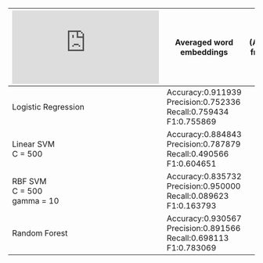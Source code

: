 |  ![Fasttext](https://fasttext.cc/docs/en/pretrained-vectors.html)  | Averaged word embeddings | (Avg)Word frequency   | (Avg)Biased: both weight 10% of doc length  | (Avg)Biased: only A weight 10% of doc length | (Avg)B doc embedding * weight(20) 
| ------------- |-------------| -----------------| ----|---- | ---- | 
| Logistic Regression  | Accuracy:0.911939 <br> Precision:0.752336 <br> Recall:0.759434 <br> F1:0.755869
| Linear SVM <br> C = 500     | Accuracy:0.884843 <br> Precision:0.787879 <br> Recall:0.490566 <br> F1:0.604651
| RBF SVM <br> C = 500 <br> gamma = 10  | Accuracy:0.835732 <br> Precision:0.950000 <br> Recall:0.089623 <br> F1:0.163793
| Random Forest | Accuracy:0.930567 <br> Precision:0.891566 <br> Recall:0.698113 <br> F1:0.783069

